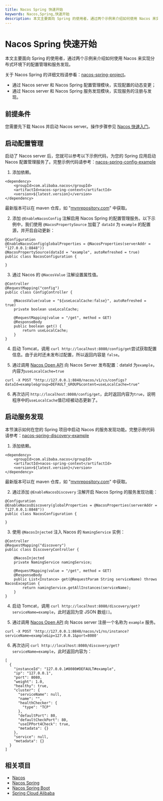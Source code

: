 ```yaml
---
title: Nacos Spring 快速开始
keywords: Nacos,Spring,快速开始
description: 本文主要面向 Spring 的使用者，通过两个示例来介绍如何使用 Nacos 来实现分布式环境下的配置管理和服务发现。
---
```


# Nacos Spring 快速开始

本文主要面向 Spring 的使用者，通过两个示例来介绍如何使用 Nacos 来实现分布式环境下的配置管理和服务发现。

关于 Nacos Spring 的详细文档请参看：[nacos-spring-project](https://github.com/nacos-group/nacos-spring-project/wiki/Nacos-Spring-Project-0.3.1-%E6%96%B0%E5%8A%9F%E8%83%BD%E4%BD%BF%E7%94%A8%E6%89%8B%E5%86%8C)。

* 通过 Nacos server 和 Nacos Spring 配置管理模块，实现配置的动态变更；
* 通过 Nacos server 和 Nacos Spring 服务发现模块，实现服务的注册与发现。

## 前提条件

您需要先下载 Nacos 并启动 Nacos server。操作步骤参见 [Nacos 快速入门](../quickstart/quick-start.md)。

## 启动配置管理

启动了 Nacos server 后，您就可以参考以下示例代码，为您的 Spring 应用启动 Nacos 配置管理服务了。完整示例代码请参考：[nacos-spring-config-example](https://github.com/nacos-group/nacos-examples/tree/master/nacos-spring-example/nacos-spring-config-example)

1. 添加依赖。

```
<dependency>
    <groupId>com.alibaba.nacos</groupId>
    <artifactId>nacos-spring-context</artifactId>
    <version>${latest.version}</version>
</dependency>
```

最新版本可以在 maven 仓库，如 "[mvnrepository.com](https://mvnrepository.com/artifact/com.alibaba.nacos/nacos-spring-context)" 中获取。

2. 添加 `@EnableNacosConfig` 注解启用 Nacos Spring 的配置管理服务。以下示例中，我们使用 `@NacosPropertySource` 加载了 `dataId` 为 `example` 的配置源，并开启自动更新：

```
@Configuration
@EnableNacosConfig(globalProperties = @NacosProperties(serverAddr = "127.0.0.1:8848"))
@NacosPropertySource(dataId = "example", autoRefreshed = true)
public class NacosConfiguration {

}
```

3. 通过 Nacos 的 `@NacosValue` 注解设置属性值。

```
@Controller
@RequestMapping("config")
public class ConfigController {

    @NacosValue(value = "${useLocalCache:false}", autoRefreshed = true)
    private boolean useLocalCache;

    @RequestMapping(value = "/get", method = GET)
    @ResponseBody
    public boolean get() {
        return useLocalCache;
    }
}
```

4. 启动 Tomcat，调用 `curl http://localhost:8080/config/get`尝试获取配置信息。由于此时还未发布过配置，所以返回内容是 `false`。

5. 通过调用 [Nacos Open API](../guide/user/open-api.md) 向 Nacos Server 发布配置：dataId 为`example`，内容为`useLocalCache=true`

```
curl -X POST "http://127.0.0.1:8848/nacos/v1/cs/configs?dataId=example&group=DEFAULT_GROUP&content=useLocalCache=true"
```

6. 再次访问 `http://localhost:8080/config/get`，此时返回内容为`true`，说明程序中的`useLocalCache`值已经被动态更新了。

## 启动服务发现

本节演示如何在您的 Spring 项目中启动 Nacos 的服务发现功能。完整示例代码请参考：[nacos-spring-discovery-example](https://github.com/nacos-group/nacos-examples/tree/master/nacos-spring-example/nacos-spring-discovery-example)

1. 添加依赖。

```
<dependency>
    <groupId>com.alibaba.nacos</groupId>
    <artifactId>nacos-spring-context</artifactId>
    <version>${latest.version}</version>
</dependency>
```

最新版本可以在 maven 仓库，如 "[mvnrepository.com](https://mvnrepository.com/artifact/com.alibaba.nacos/nacos-spring-context)" 中获取。

2. 通过添加 `@EnableNacosDiscovery` 注解开启 Nacos Spring 的服务发现功能：

```
@Configuration
@EnableNacosDiscovery(globalProperties = @NacosProperties(serverAddr = "127.0.0.1:8848"))
public class NacosConfiguration {

}
```

3. 使用 `@NacosInjected` 注入  Nacos 的 `NamingService` 实例：

```
@Controller
@RequestMapping("discovery")
public class DiscoveryController {

    @NacosInjected
    private NamingService namingService;

    @RequestMapping(value = "/get", method = GET)
    @ResponseBody
    public List<Instance> get(@RequestParam String serviceName) throws NacosException {
        return namingService.getAllInstances(serviceName);
    }
}
```

4. 启动 Tomcat，调用 `curl http://localhost:8080/discovery/get?serviceName=example`，此时返回为空 JSON 数组`[]`。

5. 通过调用 [Nacos Open API](../guide/user/open-api.md) 向  Nacos server 注册一个名称为 `example` 服务。

```
curl -X POST 'http://127.0.0.1:8848/nacos/v1/ns/instance?serviceName=example&ip=127.0.0.1&port=8080'
```

6. 再次访问 `curl http://localhost:8080/discovery/get?serviceName=example`，此时返回内容为：

```
[
  {
    "instanceId": "127.0.0.1#8080#DEFAULT#example",
    "ip": "127.0.0.1",
    "port": 8080,
    "weight": 1.0,
    "healthy": true,
    "cluster": {
      "serviceName": null,
      "name": "",
      "healthChecker": {
        "type": "TCP"
      },
      "defaultPort": 80,
      "defaultCheckPort": 80,
      "useIPPort4Check": true,
      "metadata": {}
    },
    "service": null,
    "metadata": {}
  }
]
```

## 相关项目

* [Nacos](https://github.com/alibaba/nacos)
* [Nacos Spring](https://github.com/nacos-group/nacos-spring-project)
* [Nacos Spring Boot](https://github.com/nacos-group/nacos-spring-boot-project)
* [Spring Cloud Alibaba](https://github.com/alibaba/spring-cloud-alibaba)
